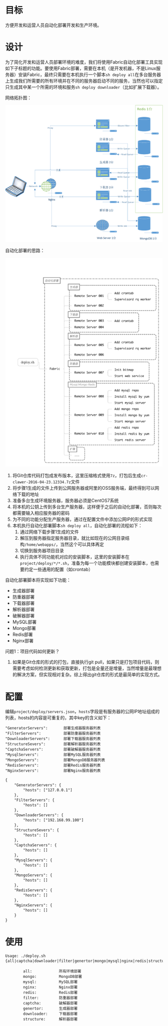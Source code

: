 # 目标

方便开发和运营人员自动化部署开发和生产环境。

# 设计

为了简化开发和运营人员部署环境的难度，我们将使用Fabric自动化部署工具实现如下子标题的功能。要使用Fabric部署，需要在本机（是开发机器，不是Linux服务器）安装Fabric，最终只需要在本机执行一个脚本`sh deploy all`在多台服务器上生成我们所需要的所有环境并在不同的服务器启动不同的服务，当然也可以指定只生成其中某一个所需的环境和服务`sh deploy downloader`（比如扩展下载器）。

网络拓扑图：

![Deploy Topology](images/deploy_topology.png)

自动化部署的思路：

![Deploy Mind](images/deploy.png)

1. 将Git仓库代码打包成发布版本，这里压缩格式使用`7z`，打包后生成`cr-clawer-2016-04-23.12334.7z`文件
2. 将步骤1生成的文件上传到公网服务器或阿里的OSS服务端，最终得到可以网络下载的地址
3. 准备多台生成环境服务器，服务器必须是CentOS7系统
4. 将本机的公钥上传到多台生产服务器，这样便于之后的自动化部署，否则每次都需要输入相应服务器的密码
5. 为不同的功能分配生产服务器，通过在配置文件中添加公网IP的形式实现
6. 本机执行自动化部署脚本`sh deploy all`，自动化部署的流程如下：
    1. 通过网络下载步骤1生成的文件
    2. 解压到服务器指定服务器目录，就比如现在的公网目录结构`/home/webapps/`，当然这个可以具体再定
    3. 切换到服务器项目目录
    4. 执行具体不同功能机对应的安装脚本，这里的安装脚本在`project/deploy/*/*.sh`，准备为每一个功能模块都创建安装脚本，也需要约定一些通用的配置（如crontab）


自动化部署脚本将实现如下功能：

- 生成器部署
- 防重器部署
- 下载器部署
- 解析器部署
- 破解器部署
- MySQL部署
- Mongo部署
- Redis部署
- Nginx部署

问题1：项目代码如何更新？

1. 如果是Git仓库的形式的打包，直接执行git pull，如果只是打包项目代码，则需要考虑如何检测更新和获取更新，打包是全量还是增量，当然增量是最理想的解决方案，但实现相对复杂。综上得出git仓库的形式是最简单的实现方式。

# 配置

编辑`project/deploy/servers.json`，`hosts`字段是有服务器的公网IP地址组成的列表，hosts的内容是可重复的，其中key的含义如下：

```
"GeneratorServers":       部署生成器服务器列表
"FilterServers":          部署防重器服务器列表
"DownloaderServers":      部署下载器服务器列表
"StructureSevers":        部署解析器服务器列表
"CaptchaServers":         部署破解器服务器列表
"MysqlServers":           部署MySQL服务器列表
"MongoServers":           部署MongoDB服务器列表
"RedisServers":           部署Redis服务器列表
"NginxServers":           部署Nginx服务器列表
```

```
{
    "GeneratorServers": {
        "hosts": ["127.0.0.1"]
    },
    "FilterServers": {
        "hosts": []
    },
    "DownloaderServers": {
        "hosts": ["192.168.99.100"]
    },
    "StructureSevers": {
        "hosts": []
    },
    "CaptchaServers": {
        "hosts": []
    },
    "MysqlServers": {
        "hosts": []
    },
    "MongoServers": {
        "hosts": []
    },
    "RedisServers": {
        "hosts": []
    },
    "NginxServers": {
        "hosts": []
    }
}
```

# 使用

```
Usage: ./deploy.sh {all|captcha|downloader|filter|genertor|mongo|mysql|nginx|redis|structure}

        all:            所有环境部署
        mongo:          MongoDB部署
        mysql:          MySQL部署
        nginx:          Nginx部署
        redis:          Redis部署
        filter:         防重器部署
        captcha:        破解器部署
        genertor:       生成器部署
        downloader:     下载器部署
        structure:      解析器部署
```
